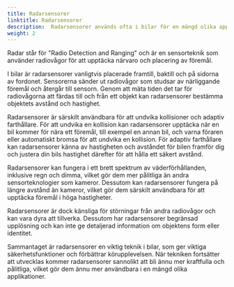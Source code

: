 ```yaml
---
title: Radarsensorer
linktitle: Radarsensorer
description:  Radarsensorer används ofta i bilar för en mängd olika applikationer, inklusive kollisionsundvikande, adaptiv farthållare och döda vinklar.
weight: 2
---
```

<!-- markdownlint-disable MD033 -->
Radar står för "Radio Detection and Ranging" och är en sensorteknik som använder radiovågor för att upptäcka närvaro och placering av föremål.

I bilar är radarsensorer vanligtvis placerade framtill, baktill och på sidorna av fordonet. Sensorerna sänder ut radiovågor som studsar av närliggande föremål och återgår till sensorn. Genom att mäta tiden det tar för radiovågorna att färdas till och från ett objekt kan radarsensorer bestämma objektets avstånd och hastighet.

Radarsensorer är särskilt användbara för att undvika kollisioner och adaptiv farthållare. För att undvika en kollision kan radarsensorer upptäcka när en bil kommer för nära ett föremål, till exempel en annan bil, och varna föraren eller automatiskt bromsa för att undvika en kollision. För adaptiv farthållare kan radarsensorer känna av hastigheten och avståndet för bilen framför dig och justera din bils hastighet därefter för att hålla ett säkert avstånd.

Radarsensorer kan fungera i ett brett spektrum av väderförhållanden, inklusive regn och dimma, vilket gör dem mer pålitliga än andra sensorteknologier som kameror. Dessutom kan radarsensorer fungera på längre avstånd än kameror, vilket gör dem särskilt användbara för att upptäcka föremål i höga hastigheter.

Radarsensorer är dock känsliga för störningar från andra radiovågor och kan vara dyra att tillverka. Dessutom har radarsensorer begränsad upplösning och kan inte ge detaljerad information om objektens form eller identitet.

Sammantaget är radarsensorer en viktig teknik i bilar, som ger viktiga säkerhetsfunktioner och förbättrar körupplevelsen. När tekniken fortsätter att utvecklas kommer radarsensorer sannolikt att bli ännu mer kraftfulla och pålitliga, vilket gör dem ännu mer användbara i en mängd olika applikationer.